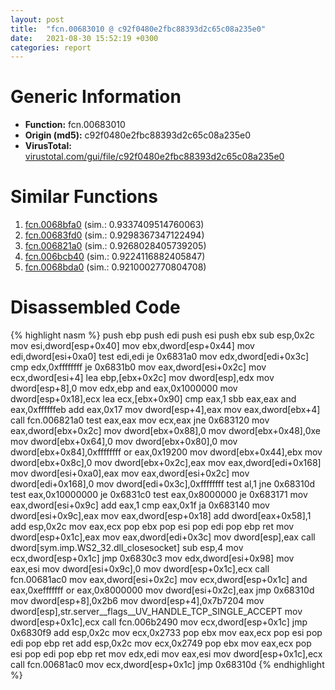 ```yaml
---
layout: post
title:  "fcn.00683010 @ c92f0480e2fbc88393d2c65c08a235e0"
date:   2021-08-30 15:52:19 +0300
categories: report
---
```


# Generic Information
- **Function:** fcn.00683010
- **Origin (md5):** c92f0480e2fbc88393d2c65c08a235e0
- **VirusTotal:** [virustotal.com/gui/file/c92f0480e2fbc88393d2c65c08a235e0][virustotal_ref]



# Similar Functions

1. [fcn.0068bfa0][similar_1_ref] (sim.: 0.9337409514760063)
2. [fcn.00683fd0][similar_2_ref] (sim.: 0.9298367347122494)
3. [fcn.006821a0][similar_3_ref] (sim.: 0.9268028405739205)
4. [fcn.006bcb40][similar_4_ref] (sim.: 0.9224116882405847)
5. [fcn.0068bda0][similar_5_ref] (sim.: 0.9210002770804708)


# Disassembled Code

{% highlight nasm %}
push ebp
push edi
push esi
push ebx
sub esp,0x2c
mov esi,dword[esp+0x40]
mov ebx,dword[esp+0x44]
mov edi,dword[esi+0xa0]
test edi,edi
je 0x6831a0
mov edx,dword[edi+0x3c]
cmp edx,0xffffffff
je 0x6831b0
mov eax,dword[esi+0x2c]
mov ecx,dword[esi+4]
lea ebp,[ebx+0x2c]
mov dword[esp],edx
mov dword[esp+8],0
mov edx,ebp
and eax,0x1000000
mov dword[esp+0x18],ecx
lea ecx,[ebx+0x90]
cmp eax,1
sbb eax,eax
and eax,0xffffffeb
add eax,0x17
mov dword[esp+4],eax
mov eax,dword[ebx+4]
call fcn.006821a0
test eax,eax
mov ecx,eax
jne 0x683120
mov eax,dword[ebx+0x2c]
mov dword[ebx+0x88],0
mov dword[ebx+0x48],0xe
mov dword[ebx+0x64],0
mov dword[ebx+0x80],0
mov dword[ebx+0x84],0xffffffff
or eax,0x19200
mov dword[ebx+0x44],ebx
mov dword[ebx+0x8c],0
mov dword[ebx+0x2c],eax
mov eax,dword[edi+0x168]
mov dword[esi+0xa0],eax
mov eax,dword[esi+0x2c]
mov dword[edi+0x168],0
mov dword[edi+0x3c],0xffffffff
test al,1
jne 0x68310d
test eax,0x10000000
je 0x6831c0
test eax,0x8000000
je 0x683171
mov eax,dword[esi+0x9c]
add eax,1
cmp eax,0x1f
ja 0x683140
mov dword[esi+0x9c],eax
mov eax,dword[esp+0x18]
add dword[eax+0x58],1
add esp,0x2c
mov eax,ecx
pop ebx
pop esi
pop edi
pop ebp
ret 
mov dword[esp+0x1c],eax
mov eax,dword[edi+0x3c]
mov dword[esp],eax
call dword[sym.imp.WS2_32.dll_closesocket]
sub esp,4
mov ecx,dword[esp+0x1c]
jmp 0x6830c3
mov edx,dword[esi+0x98]
mov eax,esi
mov dword[esi+0x9c],0
mov dword[esp+0x1c],ecx
call fcn.00681ac0
mov eax,dword[esi+0x2c]
mov ecx,dword[esp+0x1c]
and eax,0xefffffff
or eax,0x8000000
mov dword[esi+0x2c],eax
jmp 0x68310d
mov dword[esp+8],0x2b6
mov dword[esp+4],0x7b7204
mov dword[esp],str.server__flags__UV_HANDLE_TCP_SINGLE_ACCEPT
mov dword[esp+0x1c],ecx
call fcn.006b2490
mov ecx,dword[esp+0x1c]
jmp 0x6830f9
add esp,0x2c
mov ecx,0x2733
pop ebx
mov eax,ecx
pop esi
pop edi
pop ebp
ret 
add esp,0x2c
mov ecx,0x2749
pop ebx
mov eax,ecx
pop esi
pop edi
pop ebp
ret 
mov edx,edi
mov eax,esi
mov dword[esp+0x1c],ecx
call fcn.00681ac0
mov ecx,dword[esp+0x1c]
jmp 0x68310d
{% endhighlight %}


[similar_1_ref]: /report/fcn.0068bfa0@c92f0480e2fbc88393d2c65c08a235e0
[similar_2_ref]: /report/fcn.00683fd0@c92f0480e2fbc88393d2c65c08a235e0
[similar_3_ref]: /report/fcn.006821a0@c92f0480e2fbc88393d2c65c08a235e0
[similar_4_ref]: /report/fcn.006bcb40@c92f0480e2fbc88393d2c65c08a235e0
[similar_5_ref]: /report/fcn.0068bda0@c92f0480e2fbc88393d2c65c08a235e0
[virustotal_ref]: https://www.virustotal.com/gui/file/c92f0480e2fbc88393d2c65c08a235e0